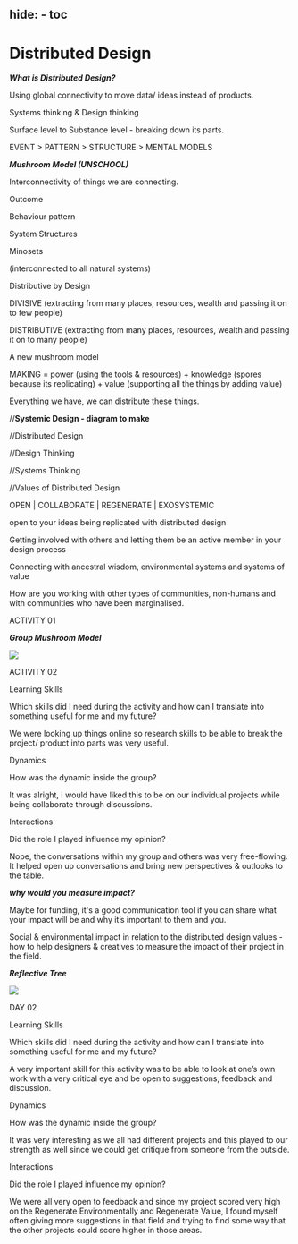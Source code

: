 hide:
    - toc
---

# **Distributed Design**

***What is Distributed Design?***

Using global connectivity to move data/ ideas instead of products.

Systems thinking & Design thinking

Surface level to Substance level - breaking down its parts.

EVENT > PATTERN > STRUCTURE > MENTAL MODELS

***Mushroom Model (UNSCHOOL)***

Interconnectivity of things we are connecting.

Outcome

Behaviour pattern

System Structures

Minosets

(interconnected to all natural systems)

Distributive by Design

DIVISIVE (extracting from many places, resources, wealth and passing it on to few people)

DISTRIBUTIVE (extracting  from many places, resources, wealth and passing it on to many people)

A new mushroom model

MAKING = power (using the tools & resources) + knowledge (spores because its replicating) + value (supporting all the things by adding value)

Everything we have, we can distribute these things.

//**Systemic Design - diagram to make**

//Distributed Design

//Design Thinking

//Systems Thinking

//Values of Distributed Design

OPEN | COLLABORATE | REGENERATE | EXOSYSTEMIC

open to your ideas being replicated with distributed design

Getting involved with others and letting them be an active member in your design process

Connecting with ancestral wisdom, environmental systems and systems of value

How are you working with other types of communities, non-humans and with communities who have been marginalised.

ACTIVITY 01

***Group Mushroom Model***

![](doc/images/9215.jpeg)

ACTIVITY 02

Learning Skills

Which skills did I need during the activity and how can I translate into something useful for me and my future?

We were looking up things online so research skills to be able to break the project/ product into parts was very useful.

Dynamics

How was the dynamic inside the group?

It was alright, I would have liked this to be on our individual projects while being collaborate through discussions.

Interactions

Did the role I played influence my opinion?

Nope, the conversations within my group and others was very free-flowing. It helped open up conversations and bring new perspectives & outlooks to the table.

***why would you measure impact?***

Maybe for funding, it's a good communication tool if you can share what your impact will be and why it’s important to them and you.

Social & environmental impact in relation to the distributed design values - how to help designers & creatives to measure the impact of their project in the field.

***Reflective Tree***

![](doc/images/9222.jpeg)


DAY 02

Learning Skills

Which skills did I need during the activity and how can I translate into something useful for me and my future?

A very important skill for this activity was to be able to look at one’s own work with a very critical eye and be open to suggestions, feedback and discussion.

Dynamics

How was the dynamic inside the group?

It was very interesting as we all had different projects and this played to our strength as well since we could get critique from someone from the outside.

Interactions

Did the role I played influence my opinion?

We were all very open to feedback and since my project scored very high on the Regenerate Environmentally and Regenerate Value, I found myself often giving more suggestions in that field and trying to find some way that the other projects could score higher in those areas.
